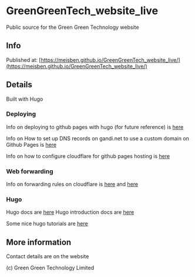 # GreenGreenTech_website_live
 Public source for the Green Green Technology website

## Info

Published at:
[https://meisben.github.io/GreenGreenTech_website_live/](https://meisben.github.io/GreenGreenTech_website_live/)

## Details

Built with Hugo


### Deploying

Info on deploying to github pages with hugo (for future reference) is [here](https://gohugo.io/hosting-and-deployment/hosting-on-github/)

Info on How to set up DNS records on gandi.net to use a custom domain on Github Pages is [here](https://gist.github.com/matt-bailey/bbbc181d5234c618e4dfe0642ad80297)

Info on how to configure cloudflare for github pages hosting is [here](https://medium.com/@samdutton/github-pages-cloudflare-custom-domain-checklist-e86c786194a4)

### Web forwarding
Info on forwarding rules on cloudflare is [here](https://isotropic.co/how-to-redirect-a-domain-on-cloudflare/) and [here](https://support.cloudflare.com/hc/en-us/articles/200172286-Configuring-URL-forwarding-or-redirects-with-Cloudflare-Page-Rules)

### Hugo

Hugo docs are [here](https://gohugo.io/documentation/)
Hugo introduction docs are [here](https://gohugo.io/getting-started/)

Some nice hugo tutorials are [here](https://www.austinfriday.com/tutorial/)

## More information

Contact details are on the website

(c) Green Green Technology Limited